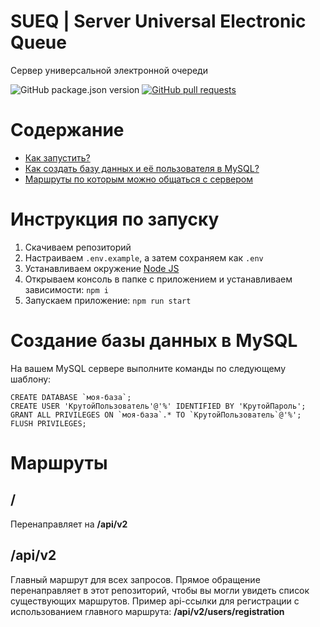 # SUEQ | Server Universal Electronic Queue

Сервер универсальной электронной очереди

<p>
<img src="https://img.shields.io/github/package-json/v/NyafiRawr/SUEQ" alt="GitHub package.json version" />
<a href="https://github.com/NyafiRawr/SUEQ/pulls"><img src="https://img.shields.io/github/issues-pr/NyafiRawr/SUEQ" alt="GitHub pull requests" /></a>
<p/><p>
<p/>


Содержание
============

<!--ts-->
   * [Как запустить?](./README.md#ПИнструкция-по-настройке-и-запуску)
   * [Как создать базу данных и её пользователя в MySQL?](./README.md#Создание-базы-данных-в-MySQL)
   * [Маршруты по которым можно общаться с сервером](./README.md#Маршруты)
<!--te-->

Инструкция по запуску
============

1. Скачиваем репозиторий
2. Настраиваем `.env.example`, а затем сохраняем как `.env`
3. Устанавливаем окружение [Node JS](https://nodejs.org/ru/download/)
4. Открываем консоль в папке с приложением и устанавливаем зависимости: `npm i`
5. Запускаем приложение: `npm run start`

Создание базы данных в MySQL
============

На вашем MySQL сервере выполните команды по следующему шаблону:
```mysql
CREATE DATABASE `моя-база`;
CREATE USER 'КрутойПользователь'@'%' IDENTIFIED BY 'КрутойПароль';
GRANT ALL PRIVILEGES ON `моя-база`.* TO `КрутойПользователь`@'%';
FLUSH PRIVILEGES;
```

Маршруты
============

## /
Перенаправляет на **/api/v2**
## /api/v2
Главный маршрут для всех запросов. Прямое обращение перенаправляет в этот репозиторий, чтобы вы могли увидеть список существующих маршрутов. Пример api-ссылки для регистрации с использованием главного маршрута: **/api/v2/users/registration**